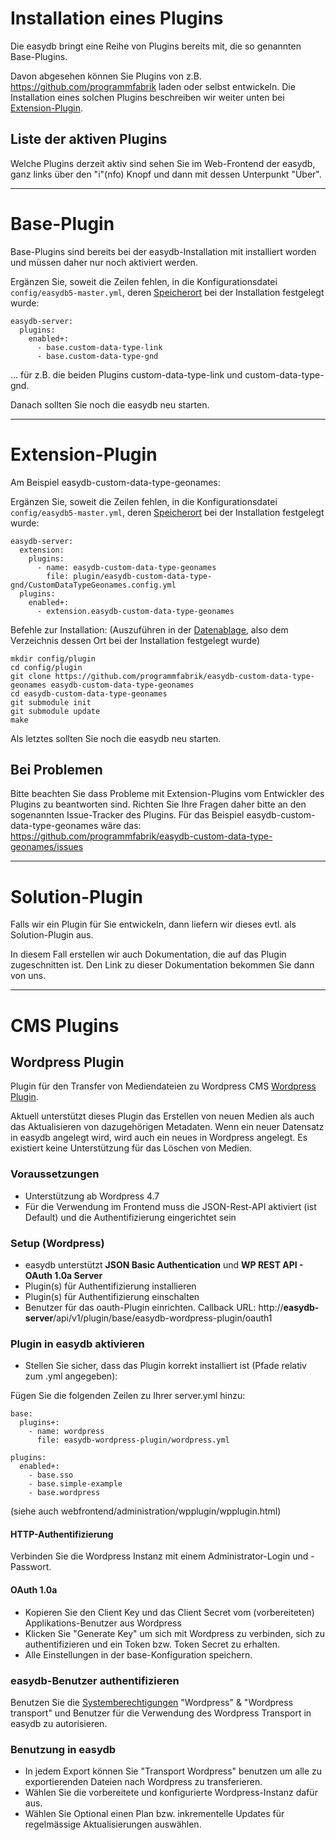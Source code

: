 # Installation eines Plugins

Die easydb bringt eine Reihe von Plugins bereits mit, die so genannten Base-Plugins.

Davon abgesehen können Sie Plugins von z.B. https://github.com/programmfabrik laden oder selbst entwickeln. Die Installation eines solchen Plugins beschreiben wir weiter unten bei [Extension-Plugin](#extension-plugin).

## Liste der aktiven Plugins

Welche Plugins derzeit aktiv sind sehen Sie im Web-Frontend der easydb, ganz links über den "i"(nfo) Knopf und dann mit dessen Unterpunkt "Über".

---

# Base-Plugin

Base-Plugins sind bereits bei der easydb-Installation mit installiert worden und müssen daher nur noch aktiviert werden.

Ergänzen Sie, soweit die Zeilen fehlen, in die Konfigurationsdatei `config/easydb5-master.yml`, deren [Speicherort](/sysadmin/installation/installation.html#datenablage-bestimmen) bei der Installation festgelegt wurde:

    easydb-server:
      plugins:
        enabled+:
          - base.custom-data-type-link
          - base.custom-data-type-gnd

... für z.B. die beiden Plugins custom-data-type-link und custom-data-type-gnd.

Danach sollten Sie noch die easydb neu starten.

---

# Extension-Plugin

Am Beispiel easydb-custom-data-type-geonames:

Ergänzen Sie, soweit die Zeilen fehlen, in die Konfigurationsdatei `config/easydb5-master.yml`, deren [Speicherort](/sysadmin/installation/installation.html#datenablage-bestimmen) bei der Installation festgelegt wurde:

    easydb-server:
      extension:
        plugins:
          - name: easydb-custom-data-type-geonames
            file: plugin/easydb-custom-data-type-gnd/CustomDataTypeGeonames.config.yml
      plugins:
        enabled+:
          - extension.easydb-custom-data-type-geonames

Befehle zur Installation: (Auszuführen in der [Datenablage](/sysadmin/installation/installation.html#datenablage-bestimmen), also dem Verzeichnis dessen Ort bei der Installation festgelegt wurde)

    mkdir config/plugin
    cd config/plugin
    git clone https://github.com/programmfabrik/easydb-custom-data-type-geonames easydb-custom-data-type-geonames
    cd easydb-custom-data-type-geonames
    git submodule init
    git submodule update
    make

Als letztes sollten Sie noch die easydb neu starten.

## Bei Problemen

Bitte beachten Sie dass Probleme mit Extension-Plugins vom Entwickler des Plugins zu beantworten sind. Richten Sie Ihre Fragen daher bitte an den sogenannten Issue-Tracker des Plugins. Für das Beispiel easydb-custom-data-type-geonames wäre das: https://github.com/programmfabrik/easydb-custom-data-type-geonames/issues

---

# Solution-Plugin

Falls wir ein Plugin für Sie entwickeln, dann liefern wir dieses evtl. als Solution-Plugin aus.

In diesem Fall erstellen wir auch Dokumentation, die auf das Plugin zugeschnitten ist. Den Link zu dieser Dokumentation bekommen Sie dann von uns.

---

# CMS Plugins

## Wordpress Plugin

Plugin für den Transfer von Mediendateien zu Wordpress CMS [Wordpress Plugin](../../datamanagement/features/plugins/plugins.html#wordpress). 

Aktuell unterstützt dieses Plugin das Erstellen von neuen Medien als auch das Aktualisieren von dazugehörigen Metadaten. Wenn ein neuer Datensatz in easydb angelegt wird, wird auch ein neues in Wordpress angelegt. Es existiert keine Unterstützung für das Löschen von Medien.

### Voraussetzungen

* Unterstützung ab Wordpress 4.7
* Für die Verwendung im Frontend muss die JSON-Rest-API aktiviert (ist Default) und die Authentifizierung eingerichtet sein

### Setup (Wordpress)

* easydb unterstützt **JSON Basic Authentication** und **WP REST API - OAuth 1.0a Server**
 * Plugin(s) für Authentifizierung installieren
 * Plugin(s) für Authentifizierung einschalten
 * Benutzer für das oauth-Plugin einrichten. Callback URL: http://**easydb-server**/api/v1/plugin/base/easydb-wordpress-plugin/oauth1

### Plugin in easydb aktivieren

* Stellen Sie sicher, dass das Plugin korrekt installiert ist (Pfade relativ zum .yml angegeben):

Fügen Sie die folgenden Zeilen zu Ihrer server.yml hinzu:

```
base:
  plugins+:
    - name: wordpress
      file: easydb-wordpress-plugin/wordpress.yml

plugins:
  enabled+:
    - base.sso
    - base.simple-example
    - base.wordpress
```

(siehe auch webfrontend/administration/wpplugin/wpplugin.html)

#### HTTP-Authentifizierung

Verbinden Sie die Wordpress Instanz mit einem Administrator-Login und -Passwort.

#### OAuth 1.0a

* Kopieren Sie den Client Key und das Client Secret vom (vorbereiteten) Applikations-Benutzer aus Wordpress
* Klicken Sie "Generate Key" um sich mit Wordpress zu verbinden, sich zu authentifizieren und ein Token bzw. Token Secret zu erhalten.
* Alle Einstellungen in der base-Konfiguration speichern.

### easydb-Benutzer authentifizieren

Benutzen Sie die [Systemberechtigungen](../webfrontend/rightsmanagement/rightsmanagement.html) "Wordpress" & "Wordpress transport" und Benutzer für die Verwendung des Wordpress Transport in easydb zu autorisieren.

### Benutzung in easydb

* In jedem Export können Sie "Transport Wordpress" benutzen um alle zu exportierenden Dateien nach Wordpress zu transferieren.
* Wählen Sie die vorbereitete und konfigurierte Wordpress-Instanz dafür aus.
* Wählen Sie Optional einen Plan bzw. inkrementelle Updates für regelmässige Aktualisierungen auswählen.





